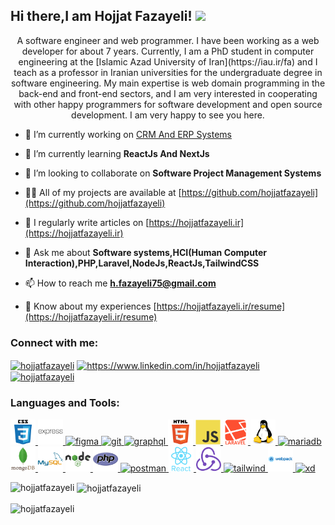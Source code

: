 ## Hi there,I am Hojjat Fazayeli! <img src="https://raw.githubusercontent.com/aemmadi/aemmadi/master/wave.gif" width="30">

<p align="center">A software engineer and web programmer. I have been working as a web developer for about 7 years. Currently, I am a PhD student in computer engineering at the [Islamic Azad University of Iran](https://iau.ir/fa) and I teach as a professor in Iranian universities for the undergraduate degree in software engineering. My main expertise is web domain programming in the back-end and front-end sectors, and I am very interested in cooperating with other happy programmers for software development and open source development. I am very happy to see you here.</p>

- 🔭 I’m currently working on [CRM And ERP Systems](https://github.com/hojjatfazayeli)

- 🌱 I’m currently learning **ReactJs And NextJs**

- 👯 I’m looking to collaborate on **Software Project Management Systems**

- 👨‍💻 All of my projects are available at [https://github.com/hojjatfazayeli](https://github.com/hojjatfazayeli)

- 📝 I regularly write articles on [https://hojjatfazayeli.ir](https://hojjatfazayeli.ir)

- 💬 Ask me about **Software systems,HCI(Human Computer Interaction),PHP,Laravel,NodeJs,ReactJs,TailwindCSS**

- 📫 How to reach me **h.fazayeli75@gmail.com**

- 📄 Know about my experiences [https://hojjatfazayeli.ir/resume](https://hojjatfazayeli.ir/resume)

<h3 align="left">Connect with me:</h3>
<p align="left">
<a href="https://dev.to/hojjatfazayeli" target="blank"><img align="center" src="https://raw.githubusercontent.com/rahuldkjain/github-profile-readme-generator/master/src/images/icons/Social/devto.svg" alt="hojjatfazayeli" height="30" width="40" /></a>
<a href="https://linkedin.com/in/https://www.linkedin.com/in/hojjatfazayeli" target="blank"><img align="center" src="https://raw.githubusercontent.com/rahuldkjain/github-profile-readme-generator/master/src/images/icons/Social/linked-in-alt.svg" alt="https://www.linkedin.com/in/hojjatfazayeli" height="30" width="40" /></a>
<a href="https://instagram.com/hojjatfazayeli" target="blank"><img align="center" src="https://raw.githubusercontent.com/rahuldkjain/github-profile-readme-generator/master/src/images/icons/Social/instagram.svg" alt="hojjatfazayeli" height="30" width="40" /></a>
</p>

<h3 align="left">Languages and Tools:</h3>
<p align="left"> <a href="https://www.w3schools.com/css/" target="_blank" rel="noreferrer"> <img src="https://raw.githubusercontent.com/devicons/devicon/master/icons/css3/css3-original-wordmark.svg" alt="css3" width="40" height="40"/> </a> <a href="https://expressjs.com" target="_blank" rel="noreferrer"> <img src="https://raw.githubusercontent.com/devicons/devicon/master/icons/express/express-original-wordmark.svg" alt="express" width="40" height="40"/> </a> <a href="https://www.figma.com/" target="_blank" rel="noreferrer"> <img src="https://www.vectorlogo.zone/logos/figma/figma-icon.svg" alt="figma" width="40" height="40"/> </a> <a href="https://git-scm.com/" target="_blank" rel="noreferrer"> <img src="https://www.vectorlogo.zone/logos/git-scm/git-scm-icon.svg" alt="git" width="40" height="40"/> </a> <a href="https://graphql.org" target="_blank" rel="noreferrer"> <img src="https://www.vectorlogo.zone/logos/graphql/graphql-icon.svg" alt="graphql" width="40" height="40"/> </a> <a href="https://www.w3.org/html/" target="_blank" rel="noreferrer"> <img src="https://raw.githubusercontent.com/devicons/devicon/master/icons/html5/html5-original-wordmark.svg" alt="html5" width="40" height="40"/> </a> <a href="https://developer.mozilla.org/en-US/docs/Web/JavaScript" target="_blank" rel="noreferrer"> <img src="https://raw.githubusercontent.com/devicons/devicon/master/icons/javascript/javascript-original.svg" alt="javascript" width="40" height="40"/> </a> <a href="https://laravel.com/" target="_blank" rel="noreferrer"> <img src="https://raw.githubusercontent.com/devicons/devicon/master/icons/laravel/laravel-plain-wordmark.svg" alt="laravel" width="40" height="40"/> </a> <a href="https://www.linux.org/" target="_blank" rel="noreferrer"> <img src="https://raw.githubusercontent.com/devicons/devicon/master/icons/linux/linux-original.svg" alt="linux" width="40" height="40"/> </a> <a href="https://mariadb.org/" target="_blank" rel="noreferrer"> <img src="https://www.vectorlogo.zone/logos/mariadb/mariadb-icon.svg" alt="mariadb" width="40" height="40"/> </a> <a href="https://www.mongodb.com/" target="_blank" rel="noreferrer"> <img src="https://raw.githubusercontent.com/devicons/devicon/master/icons/mongodb/mongodb-original-wordmark.svg" alt="mongodb" width="40" height="40"/> </a> <a href="https://www.mysql.com/" target="_blank" rel="noreferrer"> <img src="https://raw.githubusercontent.com/devicons/devicon/master/icons/mysql/mysql-original-wordmark.svg" alt="mysql" width="40" height="40"/> </a> <a href="https://nodejs.org" target="_blank" rel="noreferrer"> <img src="https://raw.githubusercontent.com/devicons/devicon/master/icons/nodejs/nodejs-original-wordmark.svg" alt="nodejs" width="40" height="40"/> </a> <a href="https://www.php.net" target="_blank" rel="noreferrer"> <img src="https://raw.githubusercontent.com/devicons/devicon/master/icons/php/php-original.svg" alt="php" width="40" height="40"/> </a> <a href="https://postman.com" target="_blank" rel="noreferrer"> <img src="https://www.vectorlogo.zone/logos/getpostman/getpostman-icon.svg" alt="postman" width="40" height="40"/> </a> <a href="https://reactjs.org/" target="_blank" rel="noreferrer"> <img src="https://raw.githubusercontent.com/devicons/devicon/master/icons/react/react-original-wordmark.svg" alt="react" width="40" height="40"/> </a> <a href="https://redux.js.org" target="_blank" rel="noreferrer"> <img src="https://raw.githubusercontent.com/devicons/devicon/master/icons/redux/redux-original.svg" alt="redux" width="40" height="40"/> </a> <a href="https://tailwindcss.com/" target="_blank" rel="noreferrer"> <img src="https://www.vectorlogo.zone/logos/tailwindcss/tailwindcss-icon.svg" alt="tailwind" width="40" height="40"/> </a> <a href="https://webpack.js.org" target="_blank" rel="noreferrer"> <img src="https://raw.githubusercontent.com/devicons/devicon/d00d0969292a6569d45b06d3f350f463a0107b0d/icons/webpack/webpack-original-wordmark.svg" alt="webpack" width="40" height="40"/> </a> <a href="https://www.adobe.com/products/xd.html" target="_blank" rel="noreferrer"> <img src="https://cdn.worldvectorlogo.com/logos/adobe-xd.svg" alt="xd" width="40" height="40"/> </a> </p>

<p><img align="left" src="https://github-readme-stats.vercel.app/api/top-langs?username=hojjatfazayeli&show_icons=true&locale=en&layout=compact" alt="hojjatfazayeli" /></p>

<p>&nbsp;<img align="center" src="https://github-readme-stats.vercel.app/api?username=hojjatfazayeli&show_icons=true&locale=en" alt="hojjatfazayeli" /></p>

<p><img align="center" src="https://github-readme-streak-stats.herokuapp.com/?user=hojjatfazayeli&" alt="hojjatfazayeli" /></p>
